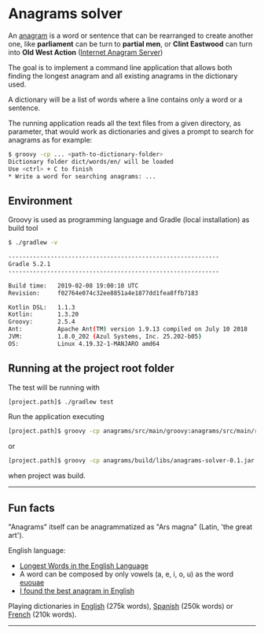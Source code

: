 # Anagrams solver

An [anagram][1] is a word or sentence that can be rearranged to create another one, like **parliament** can be 
turn to **partial men**, or **Clint Eastwood** can turn into **Old West Action** ([Internet Anagram Server][2])

The goal is to implement a command line application that allows both finding the longest anagram and all existing 
anagrams in the dictionary used.

A dictionary will be a list of words where a line contains only a word or a sentence.

The running application reads all the text files from a given directory, as parameter, that would work as dictionaries and gives a 
prompt to search for anagrams as for example:

```bash
$ groovy -cp ... <path-to-dictionary-folder>
Dictionary folder dict/words/en/ will be loaded
Use <ctrl> + C to finish
* Write a word for searching anagrams: ...
```

## Environment

Groovy is used as programming language and Gradle (local installation) as build tool 

```bash
$ ./gradlew -v

------------------------------------------------------------
Gradle 5.2.1
------------------------------------------------------------

Build time:   2019-02-08 19:00:10 UTC
Revision:     f02764e074c32ee8851a4e1877dd1fea8ffb7183

Kotlin DSL:   1.1.3
Kotlin:       1.3.20
Groovy:       2.5.4
Ant:          Apache Ant(TM) version 1.9.13 compiled on July 10 2018
JVM:          1.8.0_202 (Azul Systems, Inc. 25.202-b05)
OS:           Linux 4.19.32-1-MANJARO amd64

```

## Running at the project root folder

The test will be running with 

```bash
[project.path]$ ./gradlew test
```

Run the application executing 

```bash
[project.path]$ groovy -cp anagrams/src/main/groovy:anagrams/src/main/resources app/src/main/groovy/Anagrammatist <dictionaries folder path>
```

or 

```bash
[project.path]$ groovy -cp anagrams/build/libs/anagrams-solver-0.1.jar app/src/main/groovy/Anagrammatist <dictionaries folder path>
```

when project was build.

---
## Fun facts

"Anagrams" itself can be anagrammatized as "Ars magna" (Latin, 'the great art').

English language:
- [Longest Words in the English Language][3]
- A word can be composed by only vowels (a, e, i, o, u) as the word [euouae][4]
- [I found the best anagram in English][5]

Playing dictionaries in [English][6] (275k words), [Spanish][7] (250k words) or [French][8] (210k words).

---
[1]: https://en.wikipedia.org/wiki/Anagram
[2]: https://wordsmith.org/anagram/index.html
[3]: https://grammar.yourdictionary.com/word-lists/longest-words-in-the-english-language.html
[4]: https://en.wikipedia.org/wiki/Euouae
[5]: https://blog.plover.com/lang/anagram-scoring.html
[6]: https://github.com/zeke/an-array-of-english-words
[7]: https://github.com/words/an-array-of-spanish-words
[8]: https://github.com/words/an-array-of-french-words
